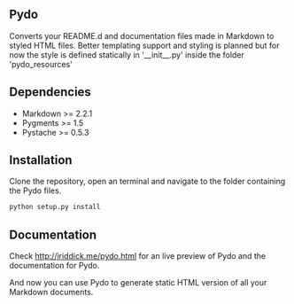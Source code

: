 ## Pydo

Converts your README.d and documentation files made in Markdown to styled
HTML files. Better templating support and styling is planned but for now the
style is defined statically in '\_\_init\_\_.py' inside the folder 'pydo_resources'

## Dependencies

 - Markdown >= 2.2.1
 - Pygments >= 1.5
 - Pystache >= 0.5.3

## Installation

Clone the repository, open an terminal and navigate to the folder
containing the Pydo files.

```python
python setup.py install
```

## Documentation

Check http://jriddick.me/pydo.html for an live preview of Pydo and
the documentation for Pydo. 

And now you can use Pydo to generate static HTML version of all your 
Markdown documents.